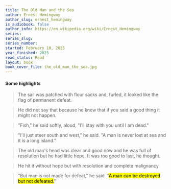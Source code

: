 ```yaml
---
title: The Old Man and the Sea
author: Ernest Hemingway
author_slug: ernest_hemingway
is_audiobook: false
author_info: https://en.wikipedia.org/wiki/Ernest_Hemingway
series: 
series_slug: 
series_number: 
started: February 10, 2025
year_finished: 2025
read_status: Read
layout: book
book_cover_file: the_old_man_the_sea.jpg
---
```


#### Some highlights

> The sail was patched with flour sacks and, furled, it looked like the flag of permanent defeat.

> He did not say that because he knew that if you said a good thing it might not happen.

> "Fish," he said softly, aloud, "I'll stay with you until I am dead."


> "I'll just steer south and west," he said. "A man is never lost at sea and it is a long island."

> The old man's head was clear and good now and he was full of resolution but he had little hope. It was too good to last, he thought. 

> He hit it without hope but with resolution and complete malignancy.

> "But man is not made for defeat," he said. "<mark>A man can be destroyed but not defeated.</mark>"

